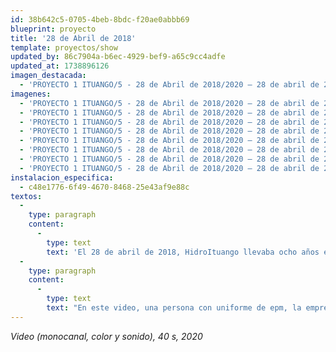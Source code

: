 ```yaml
---
id: 38b642c5-0705-4beb-8bdc-f20ae0abbb69
blueprint: proyecto
title: '28 de Abril de 2018'
template: proyectos/show
updated_by: 86c7904a-b6ec-4929-bef9-a65c9cc4adfe
updated_at: 1738896126
imagen_destacada:
  - 'PROYECTO 1 ITUANGO/5 - 28 de Abril de 2018/2020 — 28 de abril de 2018 — 01.webp'
imagenes:
  - 'PROYECTO 1 ITUANGO/5 - 28 de Abril de 2018/2020 — 28 de abril de 2018 — 01.webp'
  - 'PROYECTO 1 ITUANGO/5 - 28 de Abril de 2018/2020 — 28 de abril de 2018 — 02.webp'
  - 'PROYECTO 1 ITUANGO/5 - 28 de Abril de 2018/2020 — 28 de abril de 2018 — 03.webp'
  - 'PROYECTO 1 ITUANGO/5 - 28 de Abril de 2018/2020 — 28 de abril de 2018 — 04.webp'
  - 'PROYECTO 1 ITUANGO/5 - 28 de Abril de 2018/2020 — 28 de abril de 2018 — 05.webp'
  - 'PROYECTO 1 ITUANGO/5 - 28 de Abril de 2018/2020 — 28 de abril de 2018 — 06.webp'
  - 'PROYECTO 1 ITUANGO/5 - 28 de Abril de 2018/2020 — 28 de abril de 2018 — 07.webp'
  - 'PROYECTO 1 ITUANGO/5 - 28 de Abril de 2018/2020 — 28 de abril de 2018 — 08.webp'
instalacion_especifica:
  - c48e1776-6f49-4670-8468-25e43af9e88c
textos:
  -
    type: paragraph
    content:
      -
        type: text
        text: 'El 28 de abril de 2018, HidroItuango llevaba ocho años en construcción y tenía un avance del 84%, ese día el túnel de desviación colapsó y generó una de las crisis más graves que ha tenido que enfrentar la ingeniería en Colombia.'
  -
    type: paragraph
    content:
      -
        type: text
        text: "En este video, una persona con uniforme de epm, la empresa dueña y encargada de la construcción del proyecto Hidroituango, camina hasta ubicarse delante de la presa del proyecto para soltar una esfera hecha de concreto que se fractura al caer en el piso.\_"
---
```

_Video (monocanal, color y sonido), 40 s, 2020_